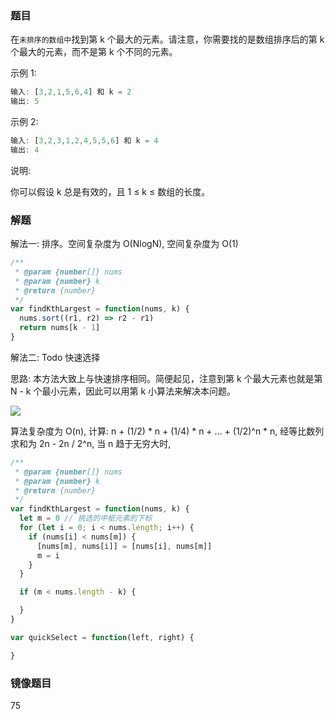 ### 题目

在`未排序的数组中`找到第 k 个最大的元素。请注意，你需要找的是数组排序后的第 k 个最大的元素，而不是第 k 个不同的元素。

示例 1:

```js
输入: [3,2,1,5,6,4] 和 k = 2
输出: 5
```

示例 2:

```js
输入: [3,2,3,1,2,4,5,5,6] 和 k = 4
输出: 4
```

说明:

你可以假设 k 总是有效的，且 1 ≤ k ≤ 数组的长度。

### 解题

解法一: 排序。空间复杂度为 O(NlogN), 空间复杂度为 O(1)

```js
/**
 * @param {number[]} nums
 * @param {number} k
 * @return {number}
 */
var findKthLargest = function(nums, k) {
  nums.sort((r1, r2) => r2 - r1)
  return nums[k - 1]
}
```

解法二: Todo 快速选择

思路: 本方法大致上与快速排序相同。简便起见，注意到第 k 个最大元素也就是第 N - k 个最小元素，因此可以用第 k 小算法来解决本问题。

![](http://with.muyunyun.cn/503d3b6311c2f401a50bcdb5c57f0f52.jpg)

算法复杂度为 O(n), 计算: n + (1/2) * n + (1/4) * n + ... + (1/2)^n * n, 经等比数列求和为 2n - 2n / 2^n, 当 n 趋于无穷大时,

```js
/**
 * @param {number[]} nums
 * @param {number} k
 * @return {number}
 */
var findKthLargest = function(nums, k) {
  let m = 0 // 挑选的中枢元素的下标
  for (let i = 0; i < nums.length; i++) {
    if (nums[i] < nums[m]) {
      [nums[m], nums[i]] = [nums[i], nums[m]]
      m = i
    }
  }

  if (m < nums.length - k) {

  }
}

var quickSelect = function(left, right) {

}
```

### 镜像题目

75